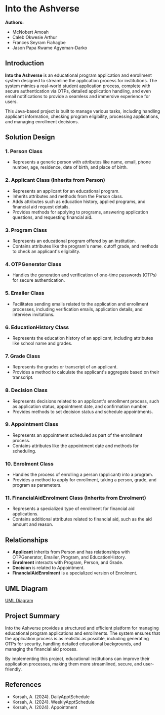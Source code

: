# Into the Ashverse

**Authors:**  
- McNobert Amoah
- Caleb Okwesie Arthur
- Frances Seyram Fiahagbe  
- Jason Papa Kwame Agyeman-Darko  
  

## Introduction

**Into the Ashverse** is an educational program application and enrollment system designed to streamline the application process for institutions. The system mimics a real-world student application process, complete with secure authentication via OTPs, detailed application handling, and even email notifications to provide a seamless and immersive experience for users.

This Java-based project is built to manage various tasks, including handling applicant information, checking program eligibility, processing applications, and managing enrollment decisions.

## Solution Design

### 1. **Person Class**
   - Represents a generic person with attributes like name, email, phone number, age, residence, date of birth, and place of birth.

### 2. **Applicant Class** (Inherits from Person)
   - Represents an applicant for an educational program.
   - Inherits attributes and methods from the Person class.
   - Adds attributes such as education history, applied programs, and financial aid request details.
   - Provides methods for applying to programs, answering application questions, and requesting financial aid.

### 3. **Program Class**
   - Represents an educational program offered by an institution.
   - Contains attributes like the program's name, cutoff grade, and methods to check an applicant's eligibility.

### 4. **OTPGenerator Class**
   - Handles the generation and verification of one-time passwords (OTPs) for secure authentication.

### 5. **Emailer Class**
   - Facilitates sending emails related to the application and enrollment processes, including verification emails, application details, and interview invitations.

### 6. **EducationHistory Class**
   - Represents the education history of an applicant, including attributes like school name and grades.

### 7. **Grade Class**
   - Represents the grades or transcript of an applicant.
   - Provides a method to calculate the applicant's aggregate based on their transcript.

### 8. **Decision Class**
   - Represents decisions related to an applicant's enrollment process, such as application status, appointment date, and confirmation number.
   - Provides methods to set decision status and schedule appointments.

### 9. **Appointment Class**
   - Represents an appointment scheduled as part of the enrollment process.
   - Contains attributes like the appointment date and methods for scheduling.

### 10. **Enrolment Class**
   - Handles the process of enrolling a person (applicant) into a program.
   - Provides a method to apply for enrollment, taking a person, grade, and program as parameters.

### 11. **FinancialAidEnrolment Class** (Inherits from Enrolment)
   - Represents a specialized type of enrollment for financial aid applications.
   - Contains additional attributes related to financial aid, such as the aid amount and reason.

## Relationships

- **Applicant** inherits from Person and has relationships with OTPGenerator, Emailer, Program, and EducationHistory.
- **Enrolment** interacts with Program, Person, and Grade.
- **Decision** is related to Appointment.
- **FinancialAidEnrolment** is a specialized version of Enrolment.

## UML Diagram

[UML Diagram](https://github.com/francesseyram/Into-the-Ashverse/blob/main/Into%20the%20Ashverse.iml)

## Project Summary

Into the Ashverse provides a structured and efficient platform for managing educational program applications and enrollments. The system ensures that the application process is as realistic as possible, including generating OTPs for security, handling detailed educational backgrounds, and managing the financial aid process.

By implementing this project, educational institutions can improve their application processes, making them more streamlined, secure, and user-friendly.

## References

- Korsah, A. (2024). DailyApptSchedule
- Korsah, A. (2024). WeeklyApptSchedule
- Korsah, A. (2024). Appointment
